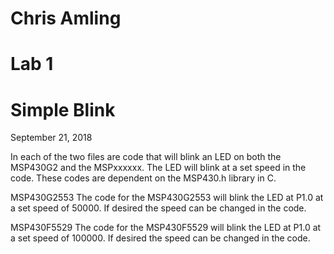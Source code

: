 # Chris Amling
# Lab 1
# Simple Blink
September 21, 2018

In each of the two files are code that will blink an LED on both the MSP430G2 and the MSPxxxxxx. The LED will blink at a set speed in the code. These codes are dependent on the MSP430.h library in C.

MSP430G2553
The code for the MSP430G2553 will blink the LED at P1.0 at a set speed of 50000. If desired the speed can be changed in the code.

MSP430F5529
The code for the MSP430F5529 will blink the LED at P1.0 at a set speed of 100000. If desired the speed can be changed in the code.
